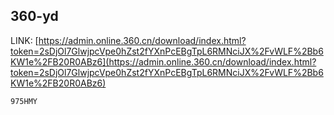 ## 360-yd
LINK: [https://admin.online.360.cn/download/index.html?token=2sDjOl7GlwjpcVpe0hZst2fYXnPcEBgTpL6RMNciJX%2FvWLF%2Bb6KW1e%2FB20R0ABz6](https://admin.online.360.cn/download/index.html?token=2sDjOl7GlwjpcVpe0hZst2fYXnPcEBgTpL6RMNciJX%2FvWLF%2Bb6KW1e%2FB20R0ABz6)

```975HMY```
